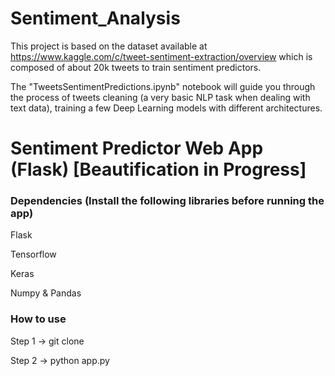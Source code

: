 # Sentiment_Analysis 

This project is based on the dataset available at https://www.kaggle.com/c/tweet-sentiment-extraction/overview which is composed of about 20k tweets to train sentiment predictors.

The "TweetsSentimentPredictions.ipynb" notebook will guide you through the process of tweets cleaning (a very basic NLP task when dealing with text data), training a few Deep Learning models with different architectures.


# Sentiment Predictor Web App (Flask) [Beautification in Progress]

### Dependencies (Install the following libraries before running the app)

Flask

Tensorflow

Keras

Numpy & Pandas 

### How to use

Step 1 -> git clone

Step 2 -> python app.py
